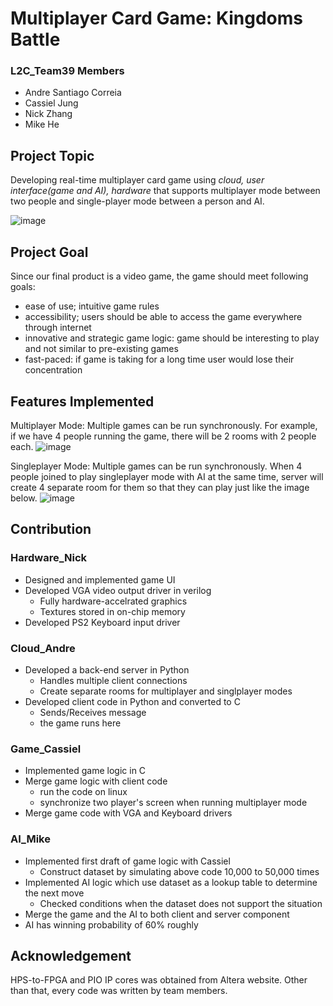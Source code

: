 # Multiplayer Card Game: Kingdoms Battle
### L2C_Team39 Members
- Andre Santiago Correia
- Cassiel Jung
- Nick Zhang
- Mike He

## Project Topic
Developing real-time multiplayer card game using *cloud, user interface(game and AI), hardware* that supports multiplayer mode between two people and single-player mode between a person and AI.

![image](https://user-images.githubusercontent.com/69894554/162331210-1848859a-3568-4246-a924-9c5b8c95b27b.png)

## Project Goal
Since our final product is a video game, the game should meet following goals:
- ease of use; intuitive game rules
- accessibility; users should be able to access the game everywhere through internet
- innovative and strategic game logic: game should be interesting to play and not similar to pre-existing games
- fast-paced: if game is taking for a long time user would lose their concentration

## Features Implemented
Multiplayer Mode: Multiple games can be run synchronously. For example, if we have 4 people running the game, there will be 2 rooms with 2 people each.
![image](https://user-images.githubusercontent.com/69894554/162332666-ee28c63f-9b6d-4b62-b050-c10e0941628a.png)

Singleplayer Mode: Multiple games can be run synchronously. When 4 people joined to play singleplayer mode with AI at the same time, server will create 4 separate room for them so that they can play just like the image below.
![image](https://user-images.githubusercontent.com/69894554/162333109-90437082-9111-4b77-947d-d7125249f5d8.png)


## Contribution
### Hardware_Nick
- Designed and implemented game UI
- Developed VGA video output driver in verilog
    - Fully hardware-accelrated graphics
    - Textures stored in on-chip memory
- Developed PS2 Keyboard input driver
### Cloud_Andre
- Developed a back-end server in Python
    - Handles multiple client connections
    - Create separate rooms for multiplayer and singlplayer modes
- Developed client code in Python and converted to C
    - Sends/Receives message
    - the game runs here
### Game_Cassiel
- Implemented game logic in C
- Merge game logic with client code
    - run the code on linux
    - synchronize two player's screen when running multiplayer mode
- Merge game code with VGA and Keyboard drivers
### AI_Mike
- Implemented first draft of game logic with Cassiel
    - Construct dataset by simulating above code 10,000 to 50,000 times
- Implemented AI logic which use dataset as a lookup table to determine the next move
    - Checked conditions when the dataset does not support the situation
- Merge the game and the AI to both client and server component
- AI has winning probability of 60% roughly

## Acknowledgement
HPS-to-FPGA and PIO IP cores was obtained from Altera website. Other than that, every code was written by team members.
